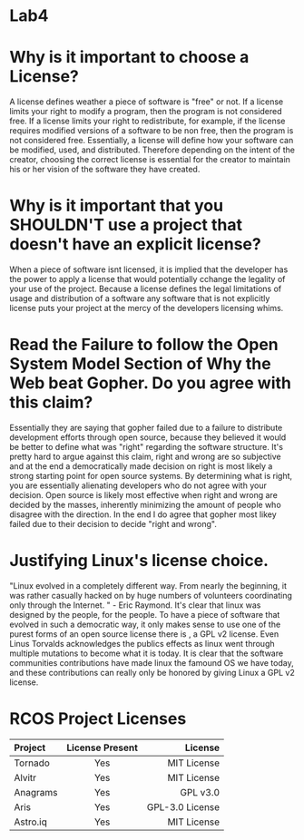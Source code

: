 # Lab4

# Why is it important to choose a License? 

 A license defines weather a piece of software is "free" or not. If a license limits your right to modify a program, then the program is not considered free. 
 If a license limits your right to redistribute, for example, if the license requires modified versions of a software to be non free, then the program is not considered free. Essentially, a license will define how your software can be modified, used, and distributed. Therefore depending on the intent of the creator, choosing the correct license is essential for the creator to maintain his or her vision of the software they have created. 
 
 # Why is it important that you SHOULDN'T use a project that doesn't have an explicit license?

When a piece of software isnt licensed, it is implied that the developer has the power to apply a license that would potentially cchange the legality of your use of the project. Because a license defines the legal limitations of usage and distribution of a software any software that is not explicitly license puts your project at the mercy of the developers licensing whims. 

# Read the Failure to follow the Open System Model Section of Why the Web beat Gopher. Do you agree with this claim?

Essentially they are saying that gopher failed due to a failure to distribute development efforts through open source, because they believed it would be better to define what was "right" regarding the software structure. It's pretty hard to argue against this claim, right and wrong are so subjective and at the end a democratically made decision on right is most likely a strong starting point for open source systems. By determining what is right, you are essentially alienating developers who do not agree with your decision. Open source is likely most effective when right and wrong are decided by the masses, inherently minimizing the amount of people who disagree with the direction. In the end I do agree that gopher most likey failed due to their decision to decide "right and wrong". 

# Justifying Linux's license choice. 

"Linux evolved in a completely different way. From nearly the beginning, it was rather casually hacked on by huge numbers of volunteers coordinating only through the Internet. " - Eric Raymond. It's clear that linux was designed by the people, for the people. To have a piece of software that evolved in such a democratic way, it only makes sense to use one of the purest forms of an open source license there is , a GPL v2 license. Even Linus Torvalds acknowledges the publics effects as linux went through multiple mutations to become what it is today. It is clear that the software communities contributions have made linux the famound OS we have today, and these contributions can really only be honored by giving Linux a GPL v2 license. 

# RCOS Project Licenses 

| Project      | License Present | License     |
| :---        |    :----:   |          ---: |
| Tornado      | Yes       | MIT License   |
| Alvitr   | Yes       | MIT License      |
| Anagrams   | Yes      |  GPL v3.0        |
| Aris   | Yes       |GPL-3.0 License     |
| Astro.iq   | Yes       | MIT License      |

